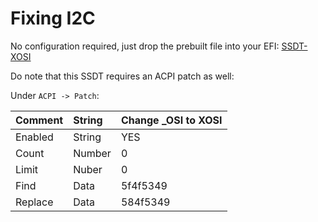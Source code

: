 # Fixing I2C

No configuration required, just drop the prebuilt file into your EFI: [SSDT-XOSI]()

Do note that this SSDT requires an ACPI patch as well:

Under `ACPI -> Patch`:

| Comment | String | Change _OSI to XOSI |
| :--- | :--- | :--- |
| Enabled | String | YES |
| Count | Number | 0 |
| Limit | Nuber | 0 |
| Find | Data | 5f4f5349 |
| Replace | Data | 584f5349 |

